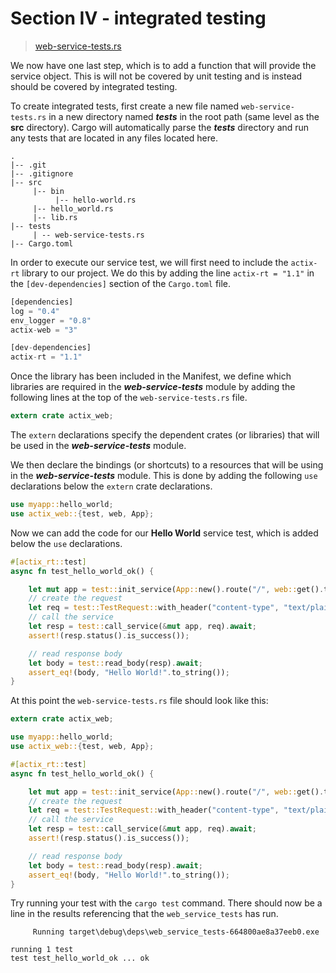 # Section IV - integrated testing

> [web-service-tests.rs](https://github.com/dsietz/daas-workshop/blob/master/rust-daas/tests/web-service-tests.rs)

We now have one last step, which is to add a function that will provide the service object. This is will not be covered by unit testing and is instead should be covered by integrated testing.

To create integrated tests, first create a new file named `web-service-tests.rs` in a new directory named _**tests**_ in the root path \(same level as the **src** directory\). Cargo will automatically parse the _**tests**_ directory and run any tests that are located in any files located here.

```text
.
|-- .git
|-- .gitignore
|-- src
     |-- bin
          |-- hello-world.rs
     |-- hello_world.rs
     |-- lib.rs
|-- tests
     | -- web-service-tests.rs
|-- Cargo.toml
```

In order to execute our service test, we will first need to include the `actix-rt` library to our project. We do this by adding the line `actix-rt = "1.1"` in the `[dev-dependencies]` section of the `Cargo.toml` file.

```rust
[dependencies]
log = "0.4"
env_logger = "0.8"
actix-web = "3"

[dev-dependencies]
actix-rt = "1.1"
```

Once the library has been included in the Manifest, we define which libraries are required in the _**web-service-tests**_ module by adding the following lines at the top of the `web-service-tests.rs` file.

```rust
extern crate actix_web;
```

The `extern` declarations specify the dependent crates \(or libraries\) that will be used in the _**web-service-tests**_ module.

We then declare the bindings \(or shortcuts\) to a resources that will be using in the _**web-service-tests**_ module. This is done by adding the following `use` declarations below the `extern` crate declarations.

```rust
use myapp::hello_world;
use actix_web::{test, web, App};
```

Now we can add the code for our **Hello World** service test, which is added below the `use` declarations.

```rust
#[actix_rt::test]
async fn test_hello_world_ok() {

    let mut app = test::init_service(App::new().route("/", web::get().to(hello_world::index))).await;
    // create the request
    let req = test::TestRequest::with_header("content-type", "text/plain").to_request();
    // call the service
    let resp = test::call_service(&mut app, req).await;
    assert!(resp.status().is_success());

    // read response body
    let body = test::read_body(resp).await;
    assert_eq!(body, "Hello World!".to_string());
}
```

At this point the `web-service-tests.rs` file should look like this:

```rust
extern crate actix_web;

use myapp::hello_world;
use actix_web::{test, web, App};

#[actix_rt::test]
async fn test_hello_world_ok() {

    let mut app = test::init_service(App::new().route("/", web::get().to(hello_world::index))).await;
    // create the request
    let req = test::TestRequest::with_header("content-type", "text/plain").to_request();
    // call the service
    let resp = test::call_service(&mut app, req).await;
    assert!(resp.status().is_success());

    // read response body
    let body = test::read_body(resp).await;
    assert_eq!(body, "Hello World!".to_string());
}
```

Try running your test with the `cargo test` command. There should now be a line in the results referencing that the `web_service_tests` has run.

```text
     Running target\debug\deps\web_service_tests-664800ae8a37eeb0.exe

running 1 test
test test_hello_world_ok ... ok
```


